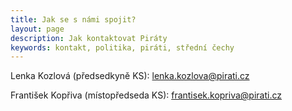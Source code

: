 ```yaml
---
title: Jak se s námi spojit?
layout: page
description: Jak kontaktovat Piráty
keywords: kontakt, politika, piráti, střední čechy
---
```


Lenka Kozlová (předsedkyně KS): lenka.kozlova@pirati.cz

František Kopřiva (místopředseda KS): frantisek.kopriva@pirati.cz

